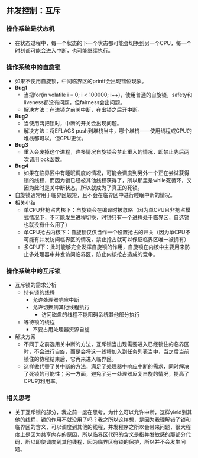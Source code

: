 ## 并发控制：互斥

### 操作系统是状态机

+ 在状态过程中，每一个状态的下一个状态都可能会切换到另一个CPU，每一个时刻都可能会进入中断，也可能继续执行。

### 操作系统中的自旋锁

+ 如果不使用自旋锁，中间临界区的printf会出现错位现象。
+ **Bug1**
  + 当把for(in volatile i = 0; i < 100000; i++)，使用普通的自旋锁，safety和liveness都没有问题，但fairness会出问题。
  + 解决方法：在进锁之前关中断，在出锁之后开中断。
+ **Bug2**
  + 当使用两把锁时，中断的开关会出现问题。
  + 解决方法：将EFLAGS push到堆栈当中，哪个堆栈——使用线程或CPU的堆栈都可以，但CPU更优。
+ **Bug3**
  + 重入会废掉这个进程，许多情况自旋锁会禁止重入的情况，即禁止先后两次调用lock函数。
+ **Bug4**
  + 如果在临界区中有睡眠调度的情况，可能会调度到另外一个正在尝试获得锁的线程，而因为锁已经被其他线程获得了，所以那里是while死循环，又因为此时是关中断状态，所以就成为了真正的死锁。
+ 自旋锁通常用于临界区较短，且不会在临界区中进行睡眠中断的情况。
+ 相关小结
  + 单CPU非抢占内核下：自旋锁会在编译时被忽略（因为单CPU且非抢占模式情况下，不可能发生进程切换，时钟只有一个进程处于临界区，自选锁也就没有什么用了）
  + 单CPU抢占内核下：自旋锁仅仅当作一个设置抢占的开关（因为单CPU不可能有并发访问临界区的情况，禁止抢占就可以保证临界区唯一被拥有）
  + 多CPU下：此时能够完全发挥自旋锁的作用，自旋锁在内核中主要用来防止多处理器中并发访问临界区，防止内核抢占造成的竞争。

### 操作系统中的互斥锁

+ 互斥锁的需求分析
  + 持有锁的线程
    + 允许处理器响应中断
    + 允许切换到其他线程执行
      + 访问磁盘的线程不能阻碍系统其他部分执行
  + 等待锁的线程
    + 不要占用处理器资源自旋
+ 解决方案
  + 不同于之前选用关中断的方法，互斥锁当出现需要进入已经锁住的临界区时，不会进行自旋，而是会将这一线程加入到任务列表当中，当之后当前锁住的协程结束后，它再来进入临界区。
  + 这样做代替了关中断的方法，满足了处理器中响应中断的需求，同时解决了死锁的可能性；另一方面，避免了另一处理器反复自旋的情况，提高了CPU的利用率。

### 相关思考

+ 关于互斥锁的部分，我之前一度在思考，为什么可以允许中断，这样yield到其他的线程，锁的作用不就没用了吗？我之所以这样想，是因为我理解错了锁和临界区的含义，可以调度到其他的线程，并发程序之所以会带来问题，很大程度上是因为共享内存的原因，所以临界区代码的含义是指并发敏感的那部分代码，所以即使调度到其他线程，因为临界区有锁的保护，所以并不会发生问题。